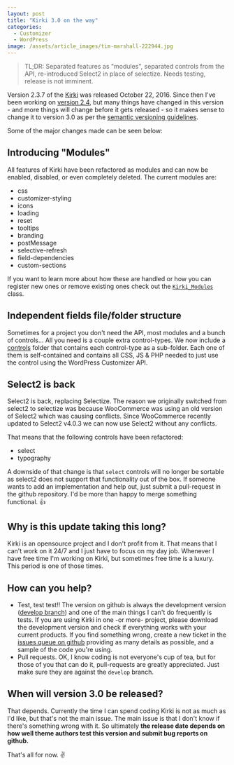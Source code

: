 ```yaml
---
layout: post
title: "Kirki 3.0 on the way"
categories:
  - Customizer
  - WordPress
image: /assets/article_images/tim-marshall-222944.jpg
---
```


> TL;DR: Separated features as "modules", separated controls from the API, re-introduced Select2 in place of selectize. Needs testing, release is not imminent.

Version 2.3.7 of the [Kirki](https://wordpress.org/plugins/kirki) was released October 22, 2016. Since then I've been working on [version 2.4](https://github.com/aristath/kirki/releases/tag/2.4.0-beta.2), but many things have changed in this version - and more things will change before it gets released - so it makes sense to change it to version 3.0 as per the [semantic versioning guidelines](http://semver.org/).

Some of the major changes made can be seen below:

## Introducing "Modules"

All features of Kirki have been refactored as modules and can now be enabled, disabled, or even completely deleted. The current modules are:

* css
* customizer-styling
* icons
* loading
* reset
* tooltips
* branding
* postMessage
* selective-refresh
* field-dependencies
* custom-sections

If you want to learn more about how these are handled or how you can register new ones or remove existing ones check out the [`Kirki_Modules`](https://github.com/aristath/kirki/blob/2.4.0-beta.2/core/class-kirki-modules.php) class.

## Independent fields file/folder structure

Sometimes for a project you don't need the API, most modules and a bunch of controls... All you need is a couple extra control-types.
We now include a [controls](https://github.com/aristath/kirki/tree/develop/controls) folder that contains each control-type as a sub-folder. Each one of them is self-contained and contains all CSS, JS & PHP needed to just use the control using the WordPress Customizer API.

## Select2 is back

Select2 is back, replacing Selectize. The reason we originally switched from select2 to selectize was because WooCommerce was using an old version of Select2 which was causing conflicts. Since WooCommerce recently updated to Select2 v4.0.3 we can now use Select2 without any conflicts.

That means that the following controls have been refactored:

* select
* typography

A downside of that change is that `select` controls will no longer be sortable as select2 does not support that functionality out of the box. If someone wants to add an implementation and help out, just submit a pull-request in the github repository. I'd be more than happy to merge something functional. :+1:

## Why is this update taking this long?

Kirki is an opensource project and I don't profit from it. That means that I can't work on it 24/7 and I just have to focus on my day job. Whenever I have free time I'm working on Kirki, but sometimes free time is a luxury. This period is one of those times.

## How can you help?

* Test, test test!! The version on github is always the development version ([develop branch](https://github.com/aristath/kirki/tree/develop)) and one of the main things I can't do frequently is tests. If you are using Kirki in one -or more- project, please download the development version and check if everything works with your current products. If you find something wrong, create a new ticket in the [issues queue on github](https://github.com/aristath/kirki/issues) providing as many details as possible, and a sample of the code you're using.
* Pull requests. OK, I know coding is not everyone's cup of tea, but for those of you that can do it, pull-requests are greatly appreciated. Just make sure they are against the `develop` branch.

## When will version 3.0 be released?

That depends. Currently the time I can spend coding Kirki is not as much as I'd like, but that's not the main issue. The main issue is that I don't know if there's something wrong with it. So ultimately **the release date depends on how well theme authors test this version and submit bug reports on github.**

That's all for now. :v: